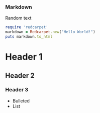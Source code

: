 ### Markdown

Random text

```ruby
require 'redcarpet'
markdown = Redcarpet.new("Hello World!")
puts markdown.to_html
```

# Header 1
## Header 2
### Header 3

- Bulleted
- List
